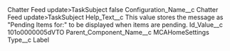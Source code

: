 <?xml version="1.0" encoding="UTF-8"?>
<CustomMetadata xmlns="http://soap.sforce.com/2006/04/metadata" xmlns:xsi="http://www.w3.org/2001/XMLSchema-instance" xmlns:xsd="http://www.w3.org/2001/XMLSchema">
    <label>Chatter Feed update&gt;TaskSubject</label>
    <protected>false</protected>
    <values>
        <field>Configuration_Name__c</field>
        <value xsi:type="xsd:string">Chatter Feed update&gt;TaskSubject</value>
    </values>
    <values>
        <field>Help_Text__c</field>
        <value xsi:type="xsd:string">This value stores the message as &quot;Pending Items for:&quot; to be displayed when items are pending.</value>
    </values>
    <values>
        <field>Id_Value__c</field>
        <value xsi:type="xsd:string">101o0000005dVTO</value>
    </values>
    <values>
        <field>Parent_Component_Name__c</field>
        <value xsi:type="xsd:string">MCAHomeSettings</value>
    </values>
    <values>
        <field>Type__c</field>
        <value xsi:type="xsd:string">Label</value>
    </values>
</CustomMetadata>
